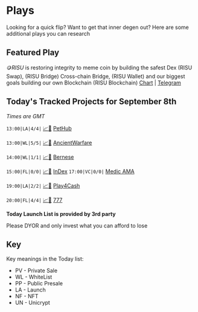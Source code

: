 
# Plays

Looking for a quick flip? Want to get that inner degen out? Here are some additional plays you can research

## Featured Play

🪙*RISU* is restoring integrity to meme coin by building the safest Dex (RISU Swap), (RISU Bridge) Cross-chain Bridge, (RISU Wallet) and our biggest goals building our own Blockchain (RISU Blockchain)
[Chart](https://app.nexuscrypto.com/token/bsc/0x8163100460d2186de4e700c479d5e87283426d27) | [Telegram](https://t.me/RisuToken)

## Today's Tracked Projects for September 8th
_Times are GMT_

`13:00|LA|4/4|` [📈](https://app.nexuscrypto.com/token/bsc/0xd4eb30b7baf727c99b56bc4aa70f7403a2f8b337)[📲](https://www.pinksale.finance/launchpad/0x1e4efBda580D208A404dE7D3B3ca61054c7B1180?chain=BSC) [PetHub](https://t.me/Pethub_Socialfi)

`13:00|WL|5/5|` [📈](https://app.nexuscrypto.com/token/bsc/0xe3008623c9cd91536777e5b8a7b0f22eb03fe59b)[📲](https://www.pinksale.finance/launchpad/0xA38e2E1AFFDF1C5EC217Ecf6b61A19e29C6F83Ed?chain=BSC) [AncientWarfare](https://t.me/ancientwarfare)

`14:00|WL|1/1|` [📈](https://app.nexuscrypto.com/token/bsc/0xa301a2af1c5bf43b77619296c8ca8834e647401c)[📲](https://www.pinksale.finance/launchpad/0x944A94C30eC09e2C8929AFf803B2Ba419e71b370?chain=BSC) [Bernese](https://t.me/Bernese_office)

`15:00|FL|0/0|` [📈](https://app.nexuscrypto.com/token/bsc/0xcab9575f4bf9a846a58fcbe1a96af3e4bd770366)[📲](https://www.pinksale.finance/launchpad/0x1907c2fc23616b0aca9a9836ff7852b4e746274f?chain=BSC) [InDex](https://t.me/InDexSaleGlobal)
`17:00|VC|0/0|`  [Medic AMA](https://t.me/ZLaunchBotOfficialChat)

`19:00|LA|2/2|` [📈](https://app.nexuscrypto.com/token/bsc/0x8bf0e5e6b9363c0bd7e3652fc1d8d319b5129b8c)[📲](https://www.pinksale.finance/launchpad/0xb0ecbdf89ac8579cb5c8cde703c6ad69a3712b3f?chain=BSC) [Play4Cash](https://t.me/Play4Cash)

`20:00|FL|4/4|` [📈](https://app.nexuscrypto.com/token/bsc/0x715b6441ee0bfebb95f0c783dfedbb0bd3d5880a)[📲](https://www.pinksale.finance/launchpad/0x358fbd2608e66ab23f5569796dc4da18ec391686?chain=BSC) [777](https://t.me/token777games)


**Today Launch List is provided by 3rd party**

Please DYOR and only invest what you can afford to lose

## Key
Key meanings in the Today list:

- PV - Private Sale
- WL - WhiteList
- PP - Public Presale
- LA - Launch
- NF - NFT
- UN - Unicrypt